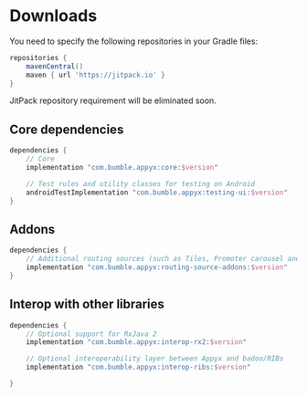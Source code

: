 # Downloads

You need to specify the following repositories in your Gradle files:

```groovy
repositories {
    mavenCentral()
    maven { url 'https://jitpack.io' }
}
```

JitPack repository requirement will be eliminated soon.

## Core dependencies

```groovy
dependencies {
    // Core
    implementation "com.bumble.appyx:core:$version"

    // Test rules and utility classes for testing on Android
    androidTestImplementation "com.bumble.appyx:testing-ui:$version"
}
```


## Addons

```groovy
dependencies {
    // Additional routing sources (such as Tiles, Promoter carousel and Modal)
    implementation "com.bumble.appyx:routing-source-addons:$version"
}
```


## Interop with other libraries

```groovy
dependencies {
    // Optional support for RxJava 2
    implementation "com.bumble.appyx:interop-rx2:$version"

    // Optional interoperability layer between Appyx and badoo/RIBs
    implementation "com.bumble.appyx:interop-ribs:$version"

}
```
